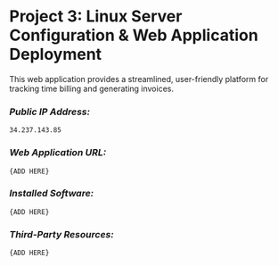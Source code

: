 # Project 3: Linux Server Configuration & Web Application Deployment
This web application provides a streamlined, user-friendly platform for tracking time billing and generating invoices.

### _Public IP Address:_
```34.237.143.85```

### _Web Application URL:_
```{ADD HERE}```

### _Installed Software:_
```{ADD HERE}```

### _Third-Party Resources:_
```{ADD HERE}```
